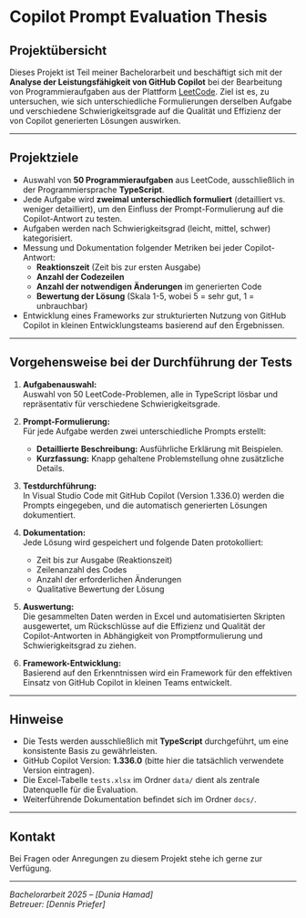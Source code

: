 # Copilot Prompt Evaluation Thesis

## Projektübersicht

Dieses Projekt ist Teil meiner Bachelorarbeit und beschäftigt sich mit der **Analyse der Leistungsfähigkeit von GitHub Copilot** bei der Bearbeitung von Programmieraufgaben aus der Plattform [LeetCode](https://leetcode.com/). Ziel ist es, zu untersuchen, wie sich unterschiedliche Formulierungen derselben Aufgabe und verschiedene Schwierigkeitsgrade auf die Qualität und Effizienz der von Copilot generierten Lösungen auswirken.

---

## Projektziele

- Auswahl von **50 Programmieraufgaben** aus LeetCode, ausschließlich in der Programmiersprache **TypeScript**.
- Jede Aufgabe wird **zweimal unterschiedlich formuliert** (detailliert vs. weniger detailliert), um den Einfluss der Prompt-Formulierung auf die Copilot-Antwort zu testen.
- Aufgaben werden nach Schwierigkeitsgrad (leicht, mittel, schwer) kategorisiert.
- Messung und Dokumentation folgender Metriken bei jeder Copilot-Antwort:
  - **Reaktionszeit** (Zeit bis zur ersten Ausgabe)
  - **Anzahl der Codezeilen**
  - **Anzahl der notwendigen Änderungen** im generierten Code
  - **Bewertung der Lösung** (Skala 1-5, wobei 5 = sehr gut, 1 = unbrauchbar)
- Entwicklung eines Frameworks zur strukturierten Nutzung von GitHub Copilot in kleinen Entwicklungsteams basierend auf den Ergebnissen.

---


## Vorgehensweise bei der Durchführung der Tests

1. **Aufgabenauswahl:**  
   Auswahl von 50 LeetCode-Problemen, alle in TypeScript lösbar und repräsentativ für verschiedene Schwierigkeitsgrade.

2. **Prompt-Formulierung:**  
   Für jede Aufgabe werden zwei unterschiedliche Prompts erstellt:
   - **Detaillierte Beschreibung:** Ausführliche Erklärung mit Beispielen.
   - **Kurzfassung:** Knapp gehaltene Problemstellung ohne zusätzliche Details.

3. **Testdurchführung:**  
   In Visual Studio Code mit GitHub Copilot (Version 1.336.0) werden die Prompts eingegeben, und die automatisch generierten Lösungen dokumentiert.

4. **Dokumentation:**  
   Jede Lösung wird gespeichert und folgende Daten protokolliert:
   - Zeit bis zur Ausgabe (Reaktionszeit)
   - Zeilenanzahl des Codes
   - Anzahl der erforderlichen Änderungen
   - Qualitative Bewertung der Lösung

5. **Auswertung:**  
   Die gesammelten Daten werden in Excel und automatisierten Skripten ausgewertet, um Rückschlüsse auf die Effizienz und Qualität der Copilot-Antworten in Abhängigkeit von Promptformulierung und Schwierigkeitsgrad zu ziehen.

6. **Framework-Entwicklung:**  
   Basierend auf den Erkenntnissen wird ein Framework für den effektiven Einsatz von GitHub Copilot in kleinen Teams entwickelt.

---

## Hinweise

- Die Tests werden ausschließlich mit **TypeScript** durchgeführt, um eine konsistente Basis zu gewährleisten.
- GitHub Copilot Version: **1.336.0** (bitte hier die tatsächlich verwendete Version eintragen).
- Die Excel-Tabelle `tests.xlsx` im Ordner `data/` dient als zentrale Datenquelle für die Evaluation.
- Weiterführende Dokumentation befindet sich im Ordner `docs/`.

---

## Kontakt

Bei Fragen oder Anregungen zu diesem Projekt stehe ich gerne zur Verfügung.

---

*Bachelorarbeit 2025 – [Dunia Hamad]*  
*Betreuer: [Dennis Priefer]*
